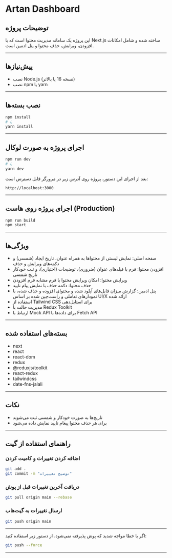 
# Artan Dashboard

## توضیحات پروژه

این پروژه یک سامانه مدیریت محتوا است که با Next.js ساخته شده و شامل امکانات افزودن، ویرایش، حذف محتوا و پنل ادمین است.

---

## پیش‌نیازها

- نصب Node.js (نسخه 16 یا بالاتر)
- نصب npm یا yarn

---

## نصب بسته‌ها

```bash
npm install
# یا
yarn install
```

---

## اجرای پروژه به صورت لوکال

```bash
npm run dev
# یا
yarn dev
```

بعد از اجرای این دستور، پروژه روی آدرس زیر در مرورگر قابل دسترس است:

```
http://localhost:3000
```

---

## اجرای پروژه روی هاست (Production)

```bash
npm run build
npm start
```

---

## ویژگی‌ها

- صفحه اصلی: نمایش لیستی از محتواها به همراه عنوان، تاریخ ایجاد (شمسی) و دکمه‌های ویرایش و حذف  
- افزودن محتوا: فرم با فیلدهای عنوان (ضروری)، توضیحات (اختیاری)، و ثبت خودکار تاریخ شمسی  
- ویرایش محتوا: امکان ویرایش محتوا با فرم مشابه فرم افزودن  
- حذف محتوا: دکمه حذف با نمایش پیام تایید  
- پنل ادمین: گزارش میزان فایل‌های آپلود شده و محتوای افزوده و حذف شده، با نمودارهای تعاملی و راست‌چین شده بر اساس UI/X ارائه شده  
- استفاده از Tailwind CSS برای استایل‌دهی  
- مدیریت حالت با Redux Toolkit  
- ارتباط با Mock API برای داده‌ها با Fetch API  


---

## بسته‌های استفاده شده

- next  
- react  
- react-dom  
- redux  
- @reduxjs/toolkit  
- react-redux  
- tailwindcss  
- date-fns-jalali  

---

## نکات

- تاریخ‌ها به صورت خودکار و شمسی ثبت می‌شوند  
- برای هر حذف محتوا پیغام تایید نمایش داده می‌شود  

---

## راهنمای استفاده از گیت

### اضافه کردن تغییرات و کامیت کردن

```bash
git add .
git commit -m "توضیح تغییرات"
```

### دریافت آخرین تغییرات قبل از پوش

```bash
git pull origin main --rebase
```

### ارسال تغییرات به گیت‌هاب

```bash
git push origin main
```

---

اگر با خطا مواجه شدید که پوش پذیرفته نمی‌شود، از دستور زیر استفاده کنید:

```bash
git push --force
```

---
